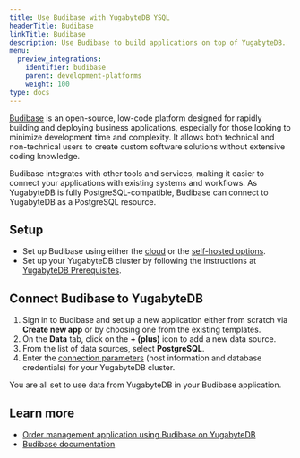 ```yaml
---
title: Use Budibase with YugabyteDB YSQL
headerTitle: Budibase
linkTitle: Budibase
description: Use Budibase to build applications on top of YugabyteDB.
menu:
  preview_integrations:
    identifier: budibase
    parent: development-platforms
    weight: 100
type: docs
---
```


[Budibase](https://budibase.com/) is an open-source, low-code platform designed for rapidly building and deploying business applications, especially for those looking to minimize development time and complexity. It allows both technical and non-technical users to create custom software solutions without extensive coding knowledge.

Budibase integrates with other tools and services, making it easier to connect your applications with existing systems and workflows. As YugabyteDB is fully PostgreSQL-compatible, Budibase can connect to YugabyteDB as a PostgreSQL resource.

## Setup

- Set up Budibase using either the [cloud](https://account.budibase.app/) or the [self-hosted options](https://docs.budibase.com/docs/hosting-methods).
- Set up your YugabyteDB cluster by following the instructions at [YugabyteDB Prerequisites](/preview/integrations/tools/#yugabytedb-prerequisites).

## Connect Budibase to YugabyteDB

1. Sign in to Budibase and set up a new application either from scratch via **Create new app** or by choosing one from the existing templates.
1. On the **Data** tab, click on the **+ (plus)** icon to add a new data source.
1. From the list of data sources, select **PostgreSQL**.
1. Enter the [connection parameters](/preview/integrations/tools/#connection-parameters) (host information and database credentials) for your YugabyteDB cluster.

You are all set to use data from YugabyteDB in your Budibase application.

## Learn more

- [Order management application using Budibase on YugabyteDB](https://www.yugabyte.com/blog/low-code-no-code-with-budibase-and-yugabytedb/)
- [Budibase documentation](https://docs.budibase.com/docs/what-is-budibase)
